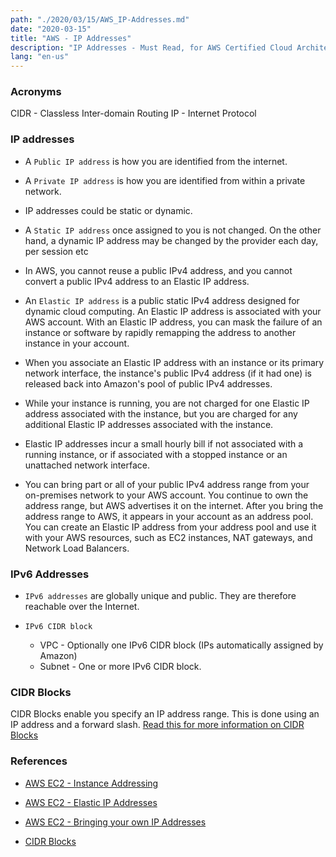 ```yaml
---
path: "./2020/03/15/AWS_IP-Addresses.md"
date: "2020-03-15"
title: "AWS - IP Addresses"
description: "IP Addresses - Must Read, for AWS Certified Cloud Architect certifications"
lang: "en-us"
---
```


### Acronyms ###

CIDR - Classless Inter-domain Routing
IP - Internet Protocol

### IP addresses ###

- A `Public IP address` is how you are identified from the internet.

- A `Private IP address` is how you are identified from within a private network.

- IP addresses could be static or dynamic.

- A `Static IP address` once assigned to you is not changed. On the other hand,
a dynamic IP address may be changed by the provider each day, per session etc

- In AWS, you cannot reuse a public IPv4 address, and you cannot convert a public
IPv4 address to an Elastic IP address.

- An `Elastic IP address` is a public static IPv4 address designed for dynamic
cloud computing. An Elastic IP address is associated with your AWS account. With
an Elastic IP address, you can mask the failure of an instance or software by
rapidly remapping the address to another instance in your account.

- When you associate an Elastic IP address with an instance or its primary
network interface, the instance's public IPv4 address (if it had one) is
released back into Amazon's pool of public IPv4 addresses.

- While your instance is running, you are not charged for one Elastic IP address
associated with the instance, but you are charged for any additional Elastic IP
addresses associated with the instance.

- Elastic IP addresses incur a small hourly bill if not associated with a
running instance, or if associated with a stopped instance or an unattached
network interface.

- You can bring part or all of your public IPv4 address range from your
on-premises network to your AWS account. You continue to own the address range,
but AWS advertises it on the internet. After you bring the address range to AWS,
it appears in your account as an address pool. You can create an Elastic IP
address from your address pool and use it with your AWS resources, such as
EC2 instances, NAT gateways, and Network Load Balancers.

### IPv6 Addresses ###

- `IPv6 addresses` are globally unique and public. They are therefore reachable
over the Internet.

- `IPv6 CIDR block`

  - VPC - Optionally one IPv6 CIDR block (IPs automatically assigned by Amazon)
  - Subnet - One or more IPv6 CIDR block.

### CIDR Blocks ###

CIDR Blocks enable you specify an IP address range. This is done using an IP
address and a forward slash. [Read this for more information on CIDR Blocks](./2020/03/09/CIDR-Blocks)  

### References ###

- [AWS EC2 - Instance Addressing](https://docs.aws.amazon.com/AWSEC2/latest/UserGuide/using-instance-addressing.html)

- [AWS EC2 - Elastic IP Addresses](https://docs.aws.amazon.com/AWSEC2/latest/UserGuide/elastic-ip-addresses-eip.html)

- [AWS EC2 - Bringing your own IP Addresses](https://docs.aws.amazon.com/AWSEC2/latest/UserGuide/ec2-byoip.html)

- [CIDR Blocks](./2020/03/09/CIDR-Blocks)
